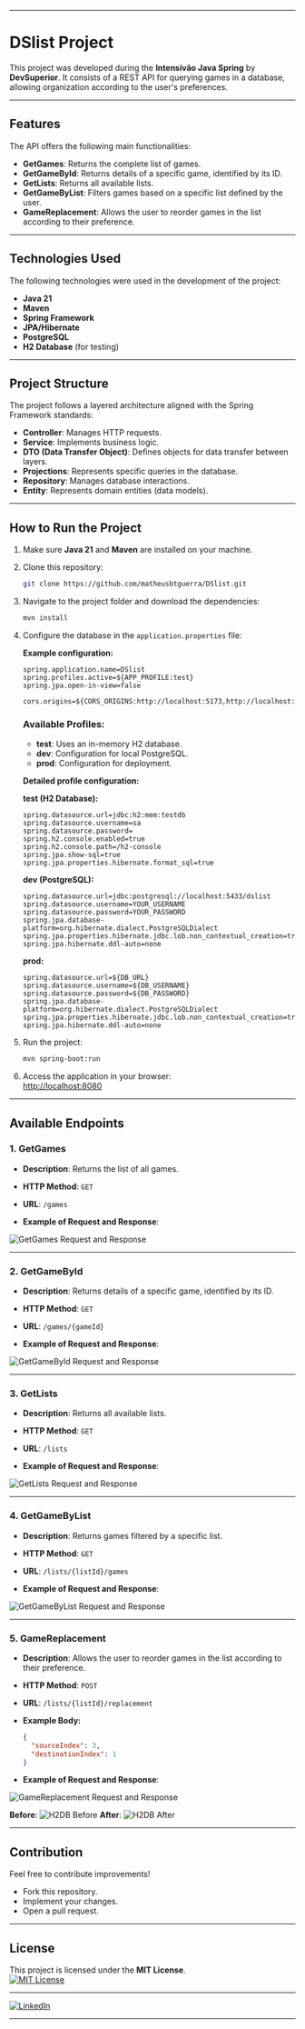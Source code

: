 
---

# DSlist Project

This project was developed during the **Intensivão Java Spring** by **DevSuperior**. It consists of a REST API for querying games in a database, allowing organization according to the user's preferences.

---

## **Features**

The API offers the following main functionalities:

- **GetGames**: Returns the complete list of games.
- **GetGameById**: Returns details of a specific game, identified by its ID.
- **GetLists**: Returns all available lists.
- **GetGameByList**: Filters games based on a specific list defined by the user.
- **GameReplacement**: Allows the user to reorder games in the list according to their preference.

---

## **Technologies Used**

The following technologies were used in the development of the project:

- **Java 21**
- **Maven**
- **Spring Framework**
- **JPA/Hibernate**
- **PostgreSQL**
- **H2 Database** (for testing)

---

## **Project Structure**

The project follows a layered architecture aligned with the Spring Framework standards:

- **Controller**: Manages HTTP requests.
- **Service**: Implements business logic.
- **DTO (Data Transfer Object)**: Defines objects for data transfer between layers.
- **Projections**: Represents specific queries in the database.
- **Repository**: Manages database interactions.
- **Entity**: Represents domain entities (data models).

---

## **How to Run the Project**

1. Make sure **Java 21** and **Maven** are installed on your machine.

2. Clone this repository:

   ```bash
   git clone https://github.com/matheusbtguerra/DSlist.git
   ```

3. Navigate to the project folder and download the dependencies:

   ```bash
   mvn install
   ```

4. Configure the database in the `application.properties` file:

   **Example configuration:**

   ```properties
   spring.application.name=DSlist
   spring.profiles.active=${APP_PROFILE:test}
   spring.jpa.open-in-view=false

   cors.origins=${CORS_ORIGINS:http://localhost:5173,http://localhost:3000}
   ```

   ### Available Profiles:

    - **test**: Uses an in-memory H2 database.
    - **dev**: Configuration for local PostgreSQL.
    - **prod**: Configuration for deployment.

   **Detailed profile configuration:**

   **test (H2 Database):**

   ```properties
   spring.datasource.url=jdbc:h2:mem:testdb
   spring.datasource.username=sa
   spring.datasource.password=
   spring.h2.console.enabled=true
   spring.h2.console.path=/h2-console
   spring.jpa.show-sql=true
   spring.jpa.properties.hibernate.format_sql=true
   ```

   **dev (PostgreSQL):**

   ```properties
   spring.datasource.url=jdbc:postgresql://localhost:5433/dslist
   spring.datasource.username=YOUR_USERNAME
   spring.datasource.password=YOUR_PASSWORD
   spring.jpa.database-platform=org.hibernate.dialect.PostgreSQLDialect
   spring.jpa.properties.hibernate.jdbc.lob.non_contextual_creation=true
   spring.jpa.hibernate.ddl-auto=none
   ```

   **prod:**

   ```properties
   spring.datasource.url=${DB_URL}
   spring.datasource.username=${DB_USERNAME}
   spring.datasource.password=${DB_PASSWORD}
   spring.jpa.database-platform=org.hibernate.dialect.PostgreSQLDialect
   spring.jpa.properties.hibernate.jdbc.lob.non_contextual_creation=true
   spring.jpa.hibernate.ddl-auto=none
   ```

5. Run the project:

   ```bash
   mvn spring-boot:run
   ```

6. Access the application in your browser:\
   [http://localhost:8080](http://localhost:8080)

---

## **Available Endpoints**

### 1. **GetGames**

- **Description**: Returns the list of all games.
- **HTTP Method**: `GET`
- **URL**: `/games`

- **Example of Request and Response**:

![GetGames Request and Response](https://github.com/matheusbtguerra/DSlist/blob/main/screenshots/GetGames.jpg)

---

### 2. **GetGameById**

- **Description**: Returns details of a specific game, identified by its ID.
- **HTTP Method**: `GET`
- **URL**: `/games/{gameId}`

- **Example of Request and Response**:

![GetGameById Request and Response](https://github.com/matheusbtguerra/DSlist/blob/main/screenshots/GetGameById.jpg)

---

### 3. **GetLists**

- **Description**: Returns all available lists.
- **HTTP Method**: `GET`
- **URL**: `/lists`

- **Example of Request and Response**:

![GetLists Request and Response](https://github.com/matheusbtguerra/DSlist/blob/main/screenshots/GetLists.jpg)

---

### 4. **GetGameByList**

- **Description**: Returns games filtered by a specific list.
- **HTTP Method**: `GET`
- **URL**: `/lists/{listId}/games`

- **Example of Request and Response**:

![GetGameByList Request and Response](https://github.com/matheusbtguerra/DSlist/blob/main/screenshots/GetGameByList.jpg)

---

### 5. **GameReplacement**

- **Description**: Allows the user to reorder games in the list according to their preference.

- **HTTP Method**: `POST`
- **URL**: `/lists/{listId}/replacement`

- **Example Body:**

  ```json
  {
    "sourceIndex": 3,
    "destinationIndex": 1
  }
  ```

- **Example of Request and Response**:

![GameReplacement Request and Response](https://github.com/matheusbtguerra/DSlist/blob/main/screenshots/GameReplacement.jpg)

**Before**: ![H2DB Before](https://github.com/matheusbtguerra/DSlist/blob/main/screenshots/H2Before.jpg)
**After**: ![H2DB After](https://github.com/matheusbtguerra/DSlist/blob/main/screenshots/H2After.jpg)

---

## **Contribution**

Feel free to contribute improvements!

- Fork this repository.
- Implement your changes.
- Open a pull request.

---

## **License**

This project is licensed under the **MIT License**.  
[![MIT License](https://img.shields.io/badge/License-MIT-green)](https://opensource.org/licenses/MIT)

---

[![LinkedIn](https://img.shields.io/badge/LinkedIn-Matheus%20Borges%20de%20Toledo%20Guerra-blue?logo=linkedin&logoColor=white)](https://www.linkedin.com/in/matheus-borges-de-toledo-guerra-2482522b3/)

---
